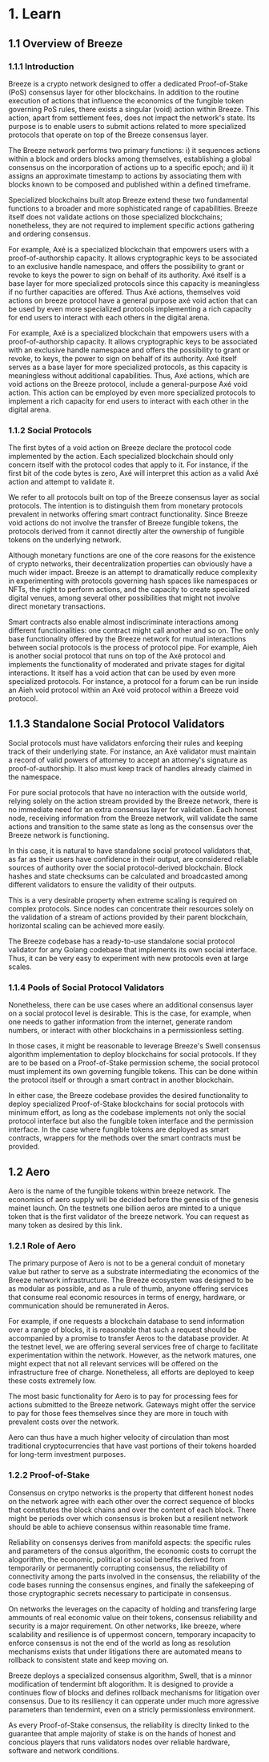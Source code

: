 # 1. Learn

## 1.1 Overview of Breeze

### 1.1.1 Introduction

Breeze is a crypto network designed to offer a dedicated Proof-of-Stake (PoS) consensus layer for other blockchains. In addition to the routine execution of actions that influence the economics of the fungible token governing PoS rules, there exists a singular (void) action within Breeze. This action, apart from settlement fees, does not impact the network's state. Its purpose is to enable users to submit actions related to more specialized protocols that operate on top of the Breeze consensus layer.

The Breeze network performs two primary functions: i) it sequences actions within a block and orders blocks among themselves, establishing a global consensus on the incorporation of actions up to a specific epoch; and ii) it assigns an approximate timestamp to actions by associating them with blocks known to be composed and published within a defined timeframe.

Specialized blockchains built atop Breeze extend these two fundamental functions to a broader and more sophisticated range of capabilities. Breeze itself does not validate actions on those specialized blockchains; nonetheless, they are not required to implement specific actions gathering and ordering consensus.

For example, Axé is a specialized blockchain that empowers users with a proof-of-authorship capacity. It allows cryptographic keys to be associated to an exclusive handle namespace, and offers the possibility to grant or revoke to keys the power to sign on behalf of its authority. Axé itself is a base layer for more specialized protocols since this capacity is meaningless if no further capacities are offered. Thus Axé actions, themselves void actions on breeze protocol have a general purpose axé void action that can be used by even more specialized protocols implementing a rich capacity for end users to interact with each others in the digital arena.

For example, Axé is a specialized blockchain that empowers users with a proof-of-authorship capacity. It allows cryptographic keys to be associated with an exclusive handle namespace and offers the possibility to grant or revoke, to keys, the power to sign on behalf of its authority. Axé itself serves as a base layer for more specialized protocols, as this capacity is meaningless without additional capabilities. Thus, Axé actions, which are void actions on the Breeze protocol, include a general-purpose Axé void action. This action can be employed by even more specialized protocols to implement a rich capacity for end users to interact with each other in the digital arena.

### 1.1.2 Social Protocols

The first bytes of a void action on Breeze declare the protocol code implemented by the action. Each specialized blockchain should only concern itself with the protocol codes that apply to it. For instance, if the first bit of the code bytes is zero, Axé will interpret this action as a valid Axé action and attempt to validate it.

We refer to all protocols built on top of the Breeze consensus layer as social protocols. The intention is to distinguish them from monetary protocols prevalent in networks offering smart contract functionality. Since Breeze void actions do not involve the transfer of Breeze fungible tokens, the protocols derived from it cannot directly alter the ownership of fungible tokens on the underlying network.

Although monetary functions are one of the core reasons for the existence of crypto networks, their decentralization properties can obviously have a much wider impact. Breeze is an attempt to dramatically reduce complexity in experimenting with protocols governing hash spaces like namespaces or NFTs, the right to perform actions, and the capacity to create specialized digital venues, among several other possibilities that might not involve direct monetary transactions.

Smart contracts also enable almost indiscriminate interactions among different functionalities: one contract might call another and so on. The only base functionality offered by the Breeze network for mutual interactions between social protocols is the process of protocol pipe. For example, Aieh is another social protocol that runs on top of the Axé protocol and implements the functionality of moderated and private stages for digital interactions. It itself has a void action that can be used by even more specialized protocols. For instance, a protocol for a forum can be run inside an Aieh void protocol within an Axé void protocol within a Breeze void protocol.

## 1.1.3 Standalone Social Protocol Validators

Social protocols must have validators enforcing their rules and keeping track of their underlying state. For instance, an Axé validator must maintain a record of valid powers of attorney to accept an attorney's signature as proof-of-authorship. It also must keep track of handles already claimed in the namespace.

For pure social protocols that have no interaction with the outside world, relying solely on the action stream provided by the Breeze network, there is no immediate need for an extra consensus layer for validation. Each honest node, receiving information from the Breeze network, will validate the same actions and transition to the same state as long as the consensus over the Breeze network is functioning.

In this case, it is natural to have standalone social protocol validators that, as far as their users have confidence in their output, are considered reliable sources of authority over the social protocol-derived blockchain. Block hashes and state checksums can be calculated and broadcasted among different validators to ensure the validity of their outputs.

This is a very desirable property when extreme scaling is required on complex protocols. Since nodes can concentrate their resources solely on the validation of a stream of actions provided by their parent blockchain, horizontal scaling can be achieved more easily.

The Breeze codebase has a ready-to-use standalone social protocol validator for any Golang codebase that implements its own social interface. Thus, it can be very easy to experiment with new protocols even at large scales.

### 1.1.4 Pools of Social Protocol Validators

Nonetheless, there can be use cases where an additional consensus layer on a social protocol level is desirable. This is the case, for example, when one needs to gather information from the internet, generate random numbers, or interact with other blockchains in a permissionless setting.

In those cases, it might be reasonable to leverage Breeze's Swell consensus algorithm implementation to deploy blockchains for social protocols. If they are to be based on a Proof-of-Stake permission scheme, the social protocol must implement its own governing fungible tokens. This can be done within the protocol itself or through a smart contract in another blockchain.

In either case, the Breeze codebase provides the desired functionality to deploy specialized Proof-of-Stake blockchains for social protocols with minimum effort, as long as the codebase implements not only the social protocol interface but also the fungible token interface and the permission interface. In the case where fungible tokens are deployed as smart contracts, wrappers for the methods over the smart contracts must be provided.

## 1.2 Aero

Aero is the name of the fungible tokens within breeze network. The economics of aero supply will be decided before the genesis of the genesis mainet launch. On the testnets one billion aeros are minted to a unique token that is the first validator of the breeze network. You can request as many token as desired by this link. 

### 1.2.1 Role of Aero

The primary purpose of Aero is not to be a general conduit of monetary value but rather to serve as a substrate intermediating the economics of the Breeze network infrastructure. The Breeze ecosystem was designed to be as modular as possible, and as a rule of thumb, anyone offering services that consume real economic resources in terms of energy, hardware, or communication should be remunerated in Aeros.

For example, if one requests a blockchain database to send information over a range of blocks, it is reasonable that such a request should be accompanied by a promise to transfer Aeros to the database provider. At the testnet level, we are offering several services free of charge to facilitate experimentation within the network. However, as the network matures, one might expect that not all relevant services will be offered on the infrastructure free of charge. Nonetheless, all efforts are deployed to keep these costs extremely low.

The most basic functionality for Aero is to pay for processing fees for actions submitted to the Breeze network. Gateways might offer the service to pay for those fees themselves since they are more in touch with prevalent costs over the network.

Aero can thus have a much higher velocity of circulation than most traditional cryptocurrencies that have vast portions of their tokens hoarded for long-term investment purposes.

### 1.2.2 Proof-of-Stake

Consensus on crytpo networks is the property that different honest nodes on the network agree with each other over the correct sequence of blocks that constitutes the block chains and over the content of each block. There might be periods over which consensus is broken but a resilient network should be able to achieve consensus within reasonable time frame. 

Reliability on consensys derives from manifold aspects: the specific rules and parameters of the consus algorithm, the economic costs to corrupt the alogorithm, the economic, political or social benefits derived from temporarily or permanently corrupting consensus, the reliability of connectivity among the parts involved in the consensus, the reliability of the code bases running the consensus engines,  and finally the safekeeping of those cryptographic secrets necessary to participate in consensus. 

On networks the leverages on the capacity of holding and transfering large ammounts of real economic value on their tokens, consensus reliability and security is a major requirement. On other networks, like breeze, where scalability and resilience is of uppermost concern, temporary incapacity to enforce consensus is not the end of the world as long as resolution mechanisms exists that under litigations there are automated means to rollback to consistent state and keep moving on. 

Breeze deploys a specialized consensus algorithm, Swell, that is a minnor modification of tendermint bft alogorithm. It is designed to provide a continues flow of blocks and defines rollback mechanisms for litigation over consensus. Due to its resiliency it can opperate under much more agressive parameters than tendermint, even on a stricly permissionless environment. 

As every Proof-of-Stake consensus, the reliability is direclty linked to the guarantee that ample majority of stake is on the hands of honest and concious players that runs validators nodes over reliable hardware, software and network conditions. 


